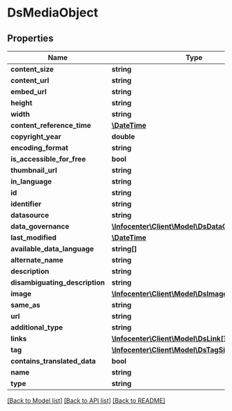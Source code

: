 # DsMediaObject

## Properties
Name | Type | Description | Notes
------------ | ------------- | ------------- | -------------
**content_size** | **string** |  | [optional] 
**content_url** | **string** |  | [optional] 
**embed_url** | **string** |  | [optional] 
**height** | **string** |  | [optional] 
**width** | **string** |  | [optional] 
**content_reference_time** | [**\DateTime**](\DateTime.md) |  | [optional] 
**copyright_year** | **double** |  | [optional] 
**encoding_format** | **string** |  | [optional] 
**is_accessible_for_free** | **bool** |  | [optional] 
**thumbnail_url** | **string** |  | [optional] 
**in_language** | **string** |  | [optional] 
**id** | **string** |  | [optional] 
**identifier** | **string** |  | [optional] 
**datasource** | **string** |  | [optional] 
**data_governance** | [**\Infocenter\Client\Model\DsDataGovernance**](DsDataGovernance.md) |  | [optional] 
**last_modified** | [**\DateTime**](\DateTime.md) |  | [optional] 
**available_data_language** | **string[]** |  | [optional] 
**alternate_name** | **string** |  | [optional] 
**description** | **string** |  | [optional] 
**disambiguating_description** | **string** |  | [optional] 
**image** | [**\Infocenter\Client\Model\DsImageObjectSimplex**](DsImageObjectSimplex.md) |  | [optional] 
**same_as** | **string** |  | [optional] 
**url** | **string** |  | [optional] 
**additional_type** | **string** |  | [optional] 
**links** | [**\Infocenter\Client\Model\DsLink[]**](DsLink.md) |  | [optional] 
**tag** | [**\Infocenter\Client\Model\DsTagSimplex[]**](DsTagSimplex.md) |  | [optional] 
**contains_translated_data** | **bool** |  | [optional] 
**name** | **string** |  | [optional] 
**type** | **string** |  | [optional] 

[[Back to Model list]](../../README.md#documentation-for-models) [[Back to API list]](../../README.md#documentation-for-api-endpoints) [[Back to README]](../../README.md)

